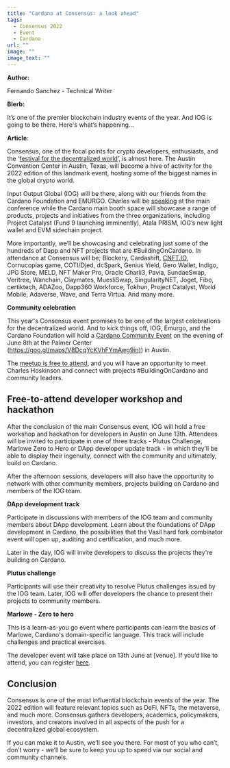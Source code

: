 ```yaml
---
title: "Cardano at Consensus: a look ahead"
tags:
  - Consensus 2022
  - Event
  - Cardano
url: ""
image: ""
image_text: ""
---
```


**Author:**

Fernando Sanchez - Technical Writer

**Blerb:**

It’s one of the premier blockchain industry events of the year. And IOG is going to be there. Here's what’s happening…

**Article**:

Consensus, one of the focal points for crypto developers, enthusiasts, and the ‘[festival for the decentralized world](https://www.coindesk.com/consensus2022/)’, is almost here. The Austin Convention Center in Austin, Texas, will become a hive of activity for the 2022 edition of this landmark event, hosting some of the biggest names in the global crypto world.

Input Output Global (IOG) will be there, along with our friends from the Cardano Foundation and EMURGO. Charles will be [speaking](https://events.coindesk.com/consensus2022/agenda/session/915238) at the main conference while the Cardano main booth space will showcase a range of products, projects and initiatives from the three organizations, including Project Catalyst (Fund 9 launching imminently), Atala PRISM, IOG’s new light wallet and EVM sidechain project. 

More importantly, we’ll be showcasing and celebrating just some of the hundreds of Dapp and NFT projects that are #BuildingOnCardano. In attendance at Consensus will be; Blockery, Cardashift, [CNFT.IO](CNFT.IO), Cornucopias game, COTI/Djed, dcSpark, Genius Yield, Gero Wallet, Indigo, JPG Store, MELD, NFT Maker Pro, Oracle Charli3, Pavia, SundaeSwap, Veritree, Wanchain, Claymates, MuesliSwap, SingularityNET, Joget, Fibo, certiktech, ADAZoo, Dapp360 Workforce, Tokhun, Project Catalyst, World Mobile, Adaverse, Wave, and Terra Virtua. And many more.

**Community celebration**

This year's Consensus event promises to be one of the largest celebrations for the decentralized world. And to kick things off, IOG, Emurgo, and the Cardano Foundation will hold a [Cardano Community Event](https://iohk.link/cardano-community-event) on the evening of June 8th at the Palmer Center ([https://goo.gl/maps/V8DcqYcKVhFYmAwg9in)](https://goo.gl/maps/V8DcqYcKVhFYmAwg9in)) in Austin.

The [meetup is free to attend](https://twitter.com/InputOutputHK/status/1529175571594452995?s=20&t=ej6XHH_j1TbuDa-JLYQx4g), and you will have an opportunity to meet Charles Hoskinson and connect with projects #BuildingOnCardano and community leaders.

## Free-to-attend developer workshop and hackathon

After the conclusion of the main Consensus event, IOG will hold a free workshop and hackathon for developers in Austin on June 13th. Attendees will be invited to participate in one of three tracks - Plutus Challenge, Marlowe Zero to Hero or DApp developer update track - in which they’ll be able to display their ingenuity, connect with the community and ultimately, build on Cardano. 

After the afternoon sessions, developers will also have the opportunity to network with other community members, projects building on Cardano and members of the IOG team. 

**DApp development track**

Participate in discussions with members of the IOG team and community members about DApp development. Learn about the foundations of DApp development in Cardano, the possibilities that the Vasil hard fork combinator event will open up, auditing and certification, and much more.

Later in the day, IOG will invite developers to discuss the projects they're building on Cardano.

**Plutus challenge**

Participants will use their creativity to resolve Plutus challenges issued by the IOG team. Later, IOG will offer developers the chance to present their projects to community members.

**Marlowe - Zero to hero**

This is a learn-as-you go event where participants can learn the basics of Marlowe, Cardano's domain-specific language. This track will include challenges and practical exercises.

The developer event will take place on 13th June at \[venue\]. If you’d like to attend, you can register [here](https://iogmeetups2022.co.uk/).

## Conclusion

Consensus is one of the most influential blockchain events of the year. The 2022 edition will feature relevant topics such as DeFi, NFTs, the metaverse, and much more. Consensus gathers developers, academics, policymakers, investors, and creators involved in all aspects of the push for a decentralized global ecosystem.

If you can make it to Austin, we’ll see you there. For most of you who can’t, don’t worry - we’ll be sure to keep you up to speed via our social and community channels.
